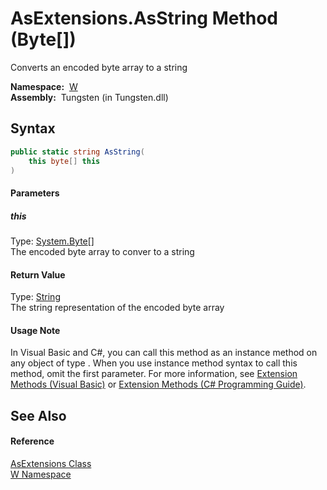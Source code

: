 AsExtensions.AsString Method (Byte[])
=====================================
  Converts an encoded byte array to a string

  **Namespace:**  [W][1]  
  **Assembly:**  Tungsten (in Tungsten.dll)

Syntax
------

```csharp
public static string AsString(
	this byte[] this
)
```

#### Parameters

##### *this*
Type: [System.Byte][2][]  
The encoded byte array to conver to a string

#### Return Value
Type: [String][3]  
The string representation of the encoded byte array
#### Usage Note
In Visual Basic and C#, you can call this method as an instance method on any object of type . When you use instance method syntax to call this method, omit the first parameter. For more information, see [Extension Methods (Visual Basic)][4] or [Extension Methods (C# Programming Guide)][5].

See Also
--------

#### Reference
[AsExtensions Class][6]  
[W Namespace][1]  

[1]: ../README.md
[2]: http://msdn.microsoft.com/en-us/library/yyb1w04y
[3]: http://msdn.microsoft.com/en-us/library/s1wwdcbf
[4]: http://msdn.microsoft.com/en-us/library/bb384936.aspx
[5]: http://msdn.microsoft.com/en-us/library/bb383977.aspx
[6]: README.md